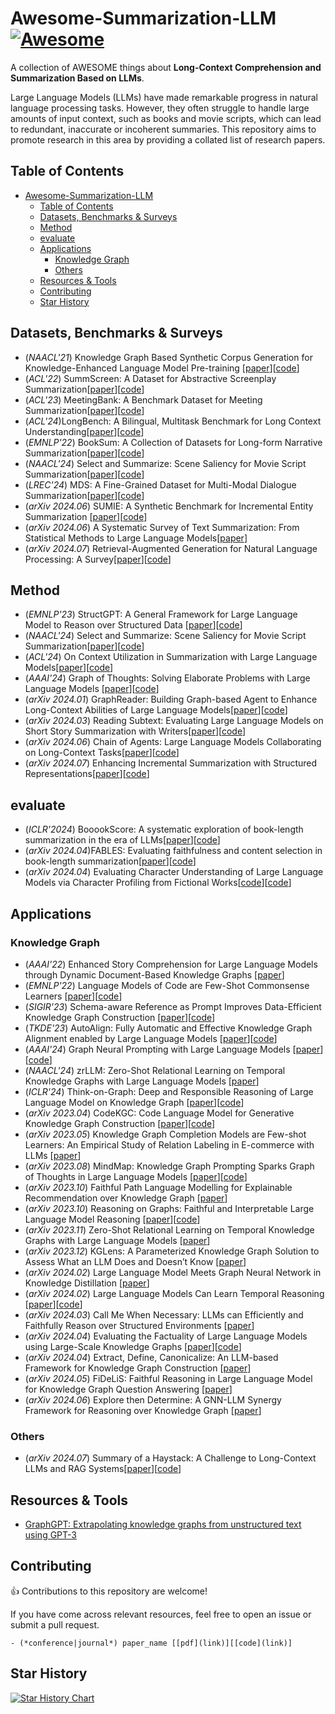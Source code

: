 # Awesome-Summarization-LLM [![Awesome](https://awesome.re/badge.svg)](https://awesome.re)

A collection of AWESOME things about **Long-Context Comprehension and Summarization Based on LLMs**.

Large Language Models (LLMs) have made remarkable progress in natural language processing tasks. However, they often struggle to handle large amounts of input context, such as books and movie scripts, which can lead to redundant, inaccurate or incoherent summaries. This repository aims to promote research in this area by providing a collated list of research papers.


## Table of Contents

- [Awesome-Summarization-LLM ](#awesome-summarization-llm-)
  - [Table of Contents](#table-of-contents)
  - [Datasets, Benchmarks \& Surveys](#datasets-benchmarks--surveys)
  - [Method](#method)
  - [evaluate](#evaluate)
  - [Applications](#applications)
    - [Knowledge Graph](#knowledge-graph)
    - [Others](#others)
  - [Resources \& Tools](#resources--tools)
  - [Contributing](#contributing)
  - [Star History](#star-history)
 

## Datasets, Benchmarks & Surveys
- (*NAACL'21*) Knowledge Graph Based Synthetic Corpus Generation for Knowledge-Enhanced Language Model Pre-training [[paper](https://aclanthology.org/2021.naacl-main.278/)][[code](https://github.com/google-research-datasets/KELM-corpus)]
- (*ACL'22*) SummScreen: A Dataset for Abstractive Screenplay Summarization[[paper](https://aclanthology.org/2022.acl-long.589/)][[code](https://github.com/mingdachen/SummScreen)]
- (*ACL'23*) MeetingBank: A Benchmark Dataset for Meeting Summarization[[paper](https://aclanthology.org/2023.acl-long.906/)][[code](https://meetingbank.github.io/dataset/)]
- (*ACL'24*)LongBench: A Bilingual, Multitask Benchmark for Long Context Understanding[[paper](https://arxiv.org/abs/2308.14508)][[code](https://github.com/THUDM/LongBench)]
- (*EMNLP'22*) BookSum: A Collection of Datasets for Long-form Narrative Summarization[[paper](https://aclanthology.org/2022.findings-emnlp.488/)][[code](https://github.com/salesforce/booksum)]
- (*NAACL'24*) Select and Summarize: Scene Saliency for Movie Script Summarization[[paper](https://aclanthology.org/2024.findings-naacl.218/)][[code](https://github.com/saxenarohit/select_summ)]
- (*LREC'24*) MDS: A Fine-Grained Dataset for Multi-Modal Dialogue Summarization[[paper](https://aclanthology.org/2024.lrec-main.970/)][[code](https://github.com/R00kkie/MDS)]
- (*arXiv 2024.06*) SUMIE: A Synthetic Benchmark for Incremental Entity Summarization [[paper](https://arxiv.org/abs/2406.05079)][[code](https://github.com/google-research-datasets/sumie)]  
- (*arXiv 2024.06*) A Systematic Survey of Text Summarization: From Statistical Methods to Large Language Models[[paper](https://arxiv.org/abs/2406.11289)]
- (*arXiv 2024.07*) Retrieval-Augmented Generation for Natural Language Processing: A Survey[[paper](https://arxiv.org/abs/2407.13193)][[code]()]

## Method
- (*EMNLP'23*) StructGPT: A General Framework for Large Language Model to Reason over Structured Data [[paper](https://arxiv.org/abs/2305.09645)][[code](https://github.com/RUCAIBox/StructGPT)]
- (*NAACL'24*) Select and Summarize: Scene Saliency for Movie Script Summarization[[paper](https://aclanthology.org/2024.findings-naacl.218/)][[code](https://github.com/saxenarohit/select_summ)]
- (*ACL'24*) On Context Utilization in Summarization with Large Language Models[[paper](https://arxiv.org/abs/2310.10570)][[code](https://github.com/ntunlp/MiddleSum)]
- (*AAAI'24*) Graph of Thoughts: Solving Elaborate Problems with Large Language Models [[paper](https://arxiv.org/abs/2308.09687)][[code](https://github.com/spcl/graph-of-thoughts)]
- (*arXiv 2024.01*) GraphReader: Building Graph-based Agent to Enhance Long-Context Abilities of Large Language Models[[paper](https://arxiv.org/abs/2406.14550)][[code]()]
- (*arXiv 2024.03*) Reading Subtext: Evaluating Large Language Models on Short Story Summarization with Writers[[paper](https://arxiv.org/abs/2403.01061)][[code](https://github.com/melaniesubbiah/reading-subtext)]
- (*arXiv 2024.06*) Chain of Agents: Large Language Models Collaborating on Long-Context Tasks[[paper](https://arxiv.org/abs/2406.02818)][[code]()]
- (*arXiv 2024.07*) Enhancing Incremental Summarization with Structured Representations[[paper](https://arxiv.org/abs/2407.15021v1)][[code]()]
  
## evaluate
- (*ICLR'2024*) BooookScore: A systematic exploration of book-length summarization in the era of LLMs[[paper](https://arxiv.org/abs/2310.00785)][[code](https://github.com/lilakk/BooookScore)]
- (*arXiv 2024.04*)FABLES: Evaluating faithfulness and content selection in book-length summarization[[paper](https://arxiv.org/abs/2404.01261)][[code](https://github.com/mungg/FABLES)]
- (*arXiv 2024.04*) Evaluating Character Understanding of Large Language Models via Character Profiling from Fictional Works[[code](https://arxiv.org/abs/2404.12726)][[code](https://github.com/Joanna0123/character_profiling)]

## Applications

### Knowledge Graph
- (*AAAI'22*) Enhanced Story Comprehension for Large Language Models through Dynamic Document-Based Knowledge Graphs [[paper](https://ojs.aaai.org/index.php/AAAI/article/view/21286)]
- (*EMNLP'22*) Language Models of Code are Few-Shot Commonsense Learners [[paper](https://arxiv.org/abs/2210.07128)][[code](https://github.com/reasoning-machines/CoCoGen)]
- (*SIGIR'23*) Schema-aware Reference as Prompt Improves Data-Efficient Knowledge Graph Construction [[paper](https://arxiv.org/abs/2210.10709)][[code](https://github.com/zjunlp/RAP)]
- (*TKDE'23*) AutoAlign: Fully Automatic and Effective Knowledge Graph Alignment enabled by Large Language Models [[paper](https://arxiv.org/abs/2307.11772)][[code](https://github.com/ruizhang-ai/AutoAlign)]
- (*AAAI'24*) Graph Neural Prompting with Large Language Models [[paper](https://arxiv.org/abs/2309.15427)][[code](https://github.com/meettyj/GNP)]
- (*NAACL'24*) zrLLM: Zero-Shot Relational Learning on Temporal Knowledge Graphs with Large Language Models [[paper](https://arxiv.org/abs/2311.10112)]
- (*ICLR'24*) Think-on-Graph: Deep and Responsible Reasoning of Large Language Model on Knowledge Graph [[paper](https://arxiv.org/abs/2307.07697)][[code](https://github.com/IDEA-FinAI/ToG)]
- (*arXiv 2023.04*) CodeKGC: Code Language Model for Generative Knowledge Graph Construction [[paper](https://arxiv.org/abs/2304.09048)][[code](https://github.com/zjunlp/DeepKE/tree/main/example/llm/CodeKGC)]
- (*arXiv 2023.05*) Knowledge Graph Completion Models are Few-shot Learners: An Empirical Study of Relation Labeling in E-commerce with LLMs [[paper](https://arxiv.org/abs/2305.09858)]
- (*arXiv 2023.08*) MindMap: Knowledge Graph Prompting Sparks Graph of Thoughts in Large Language Models [[paper](https://arxiv.org/abs/2308.09729)][[code](https://github.com/wyl-willing/MindMap)]
- (*arXiv 2023.10*) Faithful Path Language Modelling for Explainable Recommendation over Knowledge Graph [[paper](https://arxiv.org/abs/2310.16452)]
- (*arXiv 2023.10*) Reasoning on Graphs: Faithful and Interpretable Large Language Model Reasoning [[paper](https://arxiv.org/abs/2310.01061)][[code](https://github.com/RManLuo/reasoning-on-graphs)]
- (*arXiv 2023.11*) Zero-Shot Relational Learning on Temporal Knowledge Graphs with Large Language Models [[paper](https://arxiv.org/abs/2311.10112)]
- (*arXiv 2023.12*) KGLens: A Parameterized Knowledge Graph Solution to Assess What an LLM Does and Doesn’t Know [[paper](https://arxiv.org/abs/2312.11539)]
- (*arXiv 2024.02*) Large Language Model Meets Graph Neural Network in Knowledge Distillation [[paper](https://arxiv.org/abs/2402.05894)]
- (*arXiv 2024.02*) Large Language Models Can Learn Temporal Reasoning [[paper](https://arxiv.org/pdf/2401.06853v2.pdf)][[code](https://github.com/xiongsiheng/TG-LLM)]
- (*arXiv 2024.03*) Call Me When Necessary: LLMs can Efficiently and Faithfully Reason over Structured Environments [[paper](https://arxiv.org/abs/2403.08593)]
- (*arXiv 2024.04*) Evaluating the Factuality of Large Language Models using Large-Scale Knowledge Graphs [[paper](https://arxiv.org/abs/2404.00942)][[code](https://github.com/xz-liu/GraphEval)]
- (*arXiv 2024.04*) Extract, Define, Canonicalize: An LLM-based Framework for Knowledge Graph Construction [[paper](https://arxiv.org/abs/2404.03868)]
- (*arXiv 2024.05*) FiDeLiS: Faithful Reasoning in Large Language Model for Knowledge Graph Question Answering [[paper](https://arxiv.org/abs/2405.13873)]
- (*arXiv 2024.06*) Explore then Determine: A GNN-LLM Synergy Framework for Reasoning over Knowledge Graph [[paper](https://arxiv.org/abs/2406.01145)]
  
### Others
- (*arXiv 2024.07*) Summary of a Haystack: A Challenge to Long-Context LLMs and RAG Systems[[paper](https://arxiv.org/abs/2407.01370)][[code](https://github.com/salesforce/summary-of-a-haystack)]


## Resources & Tools
- [GraphGPT: Extrapolating knowledge graphs from unstructured text using GPT-3](https://github.com/varunshenoy/GraphGPT)


## Contributing
👍 Contributions to this repository are welcome! 

If you have come across relevant resources, feel free to open an issue or submit a pull request.
```
- (*conference|journal*) paper_name [[pdf](link)][[code](link)]
```

## Star History

[![Star History Chart](https://api.star-history.com/svg?repos=Lemonnn7/Awesome-Summary-LLM&type=Date)](https://star-history.com/#Lemonnn7/Awesome-Summary-LLM&Date)
